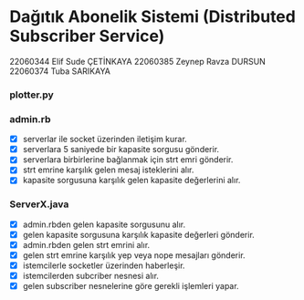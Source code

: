 # Dağıtık Abonelik Sistemi (Distributed Subscriber Service)

22060344 Elif Sude ÇETİNKAYA
22060385 Zeynep Ravza DURSUN
22060374 Tuba SARIKAYA

### plotter.py

### admin.rb

- [x] serverlar ile socket üzerinden iletişim kurar.
- [x] serverlara 5 saniyede bir kapasite sorgusu gönderir.
- [x] serverlara birbirlerine bağlanmak için strt emri gönderir.
- [x] strt emrine karşılık gelen mesaj isteklerini alır.
- [x] kapasite sorgusuna karşılık gelen kapasite değerlerini alır.

### ServerX.java

- [x] admin.rbden gelen kapasite sorgusunu alır.
- [x] gelen kapasite sorgusuna karşılık kapasite değerleri gönderir.
- [x] admin.rbden gelen strt emrini alır.
- [x] gelen strt emrine karşılık yep veya nope mesajları gönderir.
- [x] istemcilerle socketler üzerinden haberleşir.
- [x] istemcilerden subcriber nesnesi alır.
- [x] gelen subscriber nesnelerine göre gerekli işlemleri yapar.
